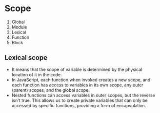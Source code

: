 # Scope

1. Global
2. Module
3. Lexical
4. Function
5. Block

## Lexical scope

- It means that the scope of variable is determined by the physical location of it in the code.
- In JavaScript, each function when invoked creates a new scope, and each function has access to variables in its own scope, any outer (parent) scopes, and the global scope.
- Nested functions can access variables in outer scopes, but the reverse isn't true. This allows us to create private variables that can only be accessed by specific functions, providing a form of encapsulation.

